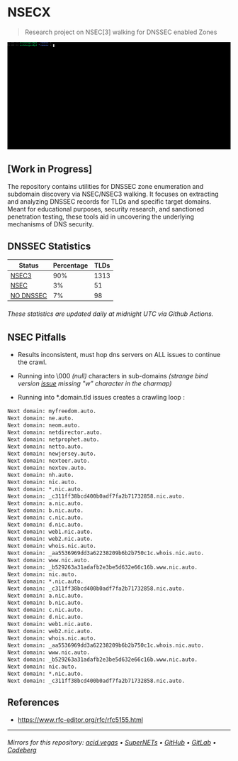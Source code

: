 # NSECX
> Research project on NSEC[3] walking for DNSSEC enabled Zones

![](./.screens/preview.gif)

## [Work in Progress]

The repository contains utilities for DNSSEC zone enumeration and subdomain discovery via NSEC/NSEC3 walking. It focuses on extracting and analyzing DNSSEC records for TLDs and specific target domains. Meant for educational purposes, security research, and sanctioned penetration testing, these tools aid in uncovering the underlying mechanisms of DNS security.

## DNSSEC Statistics
| Status                                   | Percentage | TLDs  |
| ---------------------------------------- | ---------- | ----- |
| [NSEC3](./dnssec_stats/nsec3.txt)        | 90%        | 1313 |
| [NSEC](./dnssec_stats/nsec.txt)          | 3%         | 51    |
| [NO DNSSEC](./dnssec_stats/nodnssec.txt) | 7%         | 98    |

###### These statistics are updated daily at midnight UTC via Github Actions.

## NSEC Pitfalls
- Results inconsistent, must hop dns servers on ALL issues to continue the crawl.
- Running into \000 *(null)* characters in sub-domains *(strange bind version [issue](https://gitlab.isc.org/isc-projects/bind9/-/issues/2779) missing "w" character in the charmap)*

- Running into *.domain.tld issues creates a crawling loop :
```
Next domain: myfreedom.auto.
Next domain: ne.auto.
Next domain: neom.auto.
Next domain: netdirector.auto.
Next domain: netprophet.auto.
Next domain: netto.auto.
Next domain: newjersey.auto.
Next domain: nexteer.auto.
Next domain: nextev.auto.
Next domain: nh.auto.
Next domain: nic.auto.
Next domain: *.nic.auto.
Next domain: _c311ff38bcd400b0adf7fa2b71732858.nic.auto.
Next domain: a.nic.auto.
Next domain: b.nic.auto.
Next domain: c.nic.auto.
Next domain: d.nic.auto.
Next domain: web1.nic.auto.
Next domain: web2.nic.auto.
Next domain: whois.nic.auto.
Next domain: _aa5536969dd3a62238209b6b2b750c1c.whois.nic.auto.
Next domain: www.nic.auto.
Next domain: _b529263a31adafb2e3be5d632e66c16b.www.nic.auto.
Next domain: nic.auto.
Next domain: *.nic.auto.
Next domain: _c311ff38bcd400b0adf7fa2b71732858.nic.auto.
Next domain: a.nic.auto.
Next domain: b.nic.auto.
Next domain: c.nic.auto.
Next domain: d.nic.auto.
Next domain: web1.nic.auto.
Next domain: web2.nic.auto.
Next domain: whois.nic.auto.
Next domain: _aa5536969dd3a62238209b6b2b750c1c.whois.nic.auto.
Next domain: www.nic.auto.
Next domain: _b529263a31adafb2e3be5d632e66c16b.www.nic.auto.
Next domain: nic.auto.
Next domain: *.nic.auto.
Next domain: _c311ff38bcd400b0adf7fa2b71732858.nic.auto.
```

## References
- https://www.rfc-editor.org/rfc/rfc5155.html

___

###### Mirrors for this repository: [acid.vegas](https://git.acid.vegas/nsecx) • [SuperNETs](https://git.supernets.org/acidvegas/nsecx) • [GitHub](https://github.com/acidvegas/nsecx) • [GitLab](https://gitlab.com/acidvegas/nsecx) • [Codeberg](https://codeberg.org/acidvegas/nsecx)
